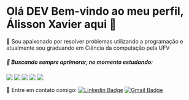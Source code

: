 # Olá DEV Bem-vindo ao meu perfil, Álisson Xavier aqui  👋

:purple_heart: Sou apaixonado por resolver problemas utilizando a programação e atualmente sou graduando em Ciência da computação pela UFV 

##### :battery: Buscando sempre aprimorar, no momento estudando: 

<img src="https://img.shields.io/badge/-Javascript-F7DF1E.svg?logo=javascript&style=plastic"> <img src="https://img.shields.io/badge/-Node.js-339933.svg?logo=node.js&style=plastic"> <img src="https://img.shields.io/badge/-React-61DAFB.svg?logo=react&style=plastic"> <img src="https://img.shields.io/badge/-Html5-E34F26.svg?logo=html5&style=plastic"> <img src="https://img.shields.io/badge/-Css3-1572B6.svg?logo=css3&style=plastic">


:email: Entre em contato comigo: [![Linkedin Badge](https://img.shields.io/badge/-alissonox-blue?style=flat-square&logo=Linkedin&logoColor=white&link=https://www.linkedin.com/in/alissonox/)](https://www.linkedin.com/in/alissonox/)
[![Gmail Badge](https://img.shields.io/badge/-alisson.xavier@ufv.br-c14438?style=flat-square&logo=Gmail&logoColor=white&link=mailto:alisson.xavier@ufv.br)](mailto:alisson.xavier@ufv.br)




